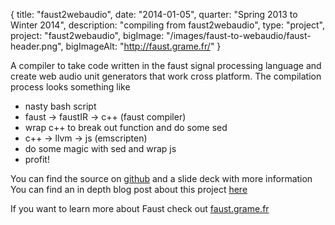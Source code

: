 {
  title: "faust2webaudio",
  date:  "2014-01-05",
  quarter: "Spring 2013 to Winter 2014",
  description: "compiling from faust2webaudio",
  type: "project",
  project: "faust2webaudio",
  bigImage: "/images/faust-to-webaudio/faust-header.png",
  bigImageAlt: "http://faust.grame.fr/"
}

A compiler to take code written in the faust signal processing language and create web audio unit generators that work cross platform. The compilation process looks something like

* nasty bash script
 * faust -> faustIR -> c++ (faust compiler)
 * wrap c++ to break out function and do some sed
 * c++ -> llvm -> js (emscripten)
 * do some magic with sed and wrap js
 * profit!
 
You can find the source on [github](http://www.github.com/MylesBorins/faust2webaudio) and a slide deck with more information 
You can find an in depth blog post about this project [here](/blog/from-faust-to-webaudio)

If you want to learn more about Faust check out [faust.grame.fr](http://faust.grame.fr)